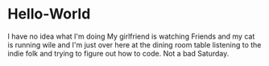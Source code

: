 # Hello-World
I have no idea what I'm doing
My girlfriend is watching Friends and my cat is running wile and I'm just over here at the dining room table listening to the indie folk and trying to figure out how to code. Not a bad Saturday. 

